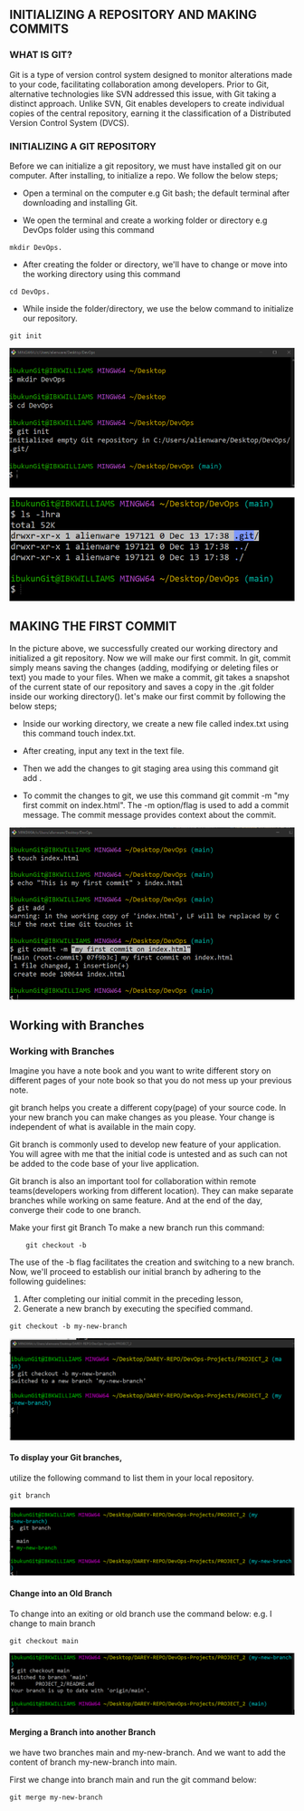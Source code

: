 ##  INITIALIZING A REPOSITORY AND MAKING COMMITS
### WHAT IS GIT?
Git is a type of version control system designed to monitor alterations made to your code, facilitating collaboration among developers. Prior to Git, alternative technologies like SVN addressed this issue, with Git taking a distinct approach. Unlike SVN, Git enables developers to create individual copies of the central repository, earning it the classification of a Distributed Version Control System (DVCS).

### INITIALIZING A GIT REPOSITORY
Before we can initialize a git repository, we must have installed git on our computer. After installing, to initialize a repo. We follow the below steps;

-   Open a terminal on the computer e.g Git bash; the default terminal after downloading and installing Git.

-   We open the terminal and create a working folder or directory e.g DevOps folder using this command 
```
mkdir DevOps.
```

-   After creating the folder or directory, we'll have to change or move into the working directory using this command 
```
cd DevOps.
```

-   While inside the folder/directory, we use the below command to initialize our repository.
```
git init
``` 
![Alt text](images/initialization.png)

![Alt text](images/git_repo.png)

##  MAKING THE FIRST COMMIT
In the picture above, we successfully created our working directory and initialized a git repository. Now we will make our first commit. In git, commit simply means saving the changes (adding, modifying or deleting files or text) you made to your files. When we make a commit, git takes a snapshot of the current state of our repository and saves a copy in the .git folder inside our working directory().
let's make our first commit by following the below steps;

-   Inside our working directory, we create a new file called index.txt using this command touch index.txt.

-   After creating, input any text in the text file.

-   Then we add the changes to git staging area using this command git add .

-   To commit the changes to git, we use this command git commit -m "my first commit on index.html". The -m option/flag is used to add a commit message. The commit message provides context about the commit.

![Alt text](images/first_commit.png)

 ## Working with Branches
### Working with Branches
Imagine you have a note book and you want to write different story on different pages of your note book so that you do not mess up your previous note.

git branch helps you create a different copy(page) of your source code. In your new branch you can make changes as you please. Your change is independent of
what is available in the main copy.

Git branch is commonly used to develop new feature of your application. You will agree with me that the initial code is untested and as such can not be added to
the code base of your live application.

Git branch is also an important tool for collaboration within remote teams(developers working from different location). They can make separate branches while
working on same feature. And at the end of the day, converge their code to one branch.

Make your first git Branch
To make a new branch run this command: 

```
    git checkout -b
```

The use of the -b flag facilitates the creation and switching to a new branch. Now, we'll proceed to establish our initial branch by adhering to the following guidelines:

1. After completing our initial commit in the preceding lesson,
2. Generate a new branch by executing the specified command.
```
git checkout -b my-new-branch
```

![Alt text](images/my-new-branch.png)
####    To display your Git branches, 
utilize the following command to list them in your local repository.
 
 ```
 git branch
 ```
![Alt text](images/granch-check.png)

####    Change into an Old Branch
To change into an exiting or old branch use the command below:
e.g. I change to main branch
```
git checkout main
```
![Alt text](images/switch2oldbranch.png)

#### Merging a Branch into another Branch
we have two branches main and my-new-branch. And we want to add the content of branch my-new-branch into main.

First we change into branch main and run the git command below:

```
git merge my-new-branch
```

